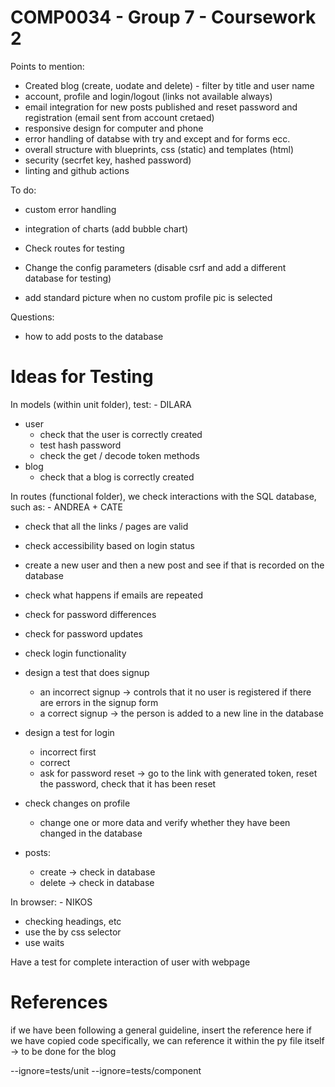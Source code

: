 # COMP0034 - Group 7 - Coursework 2

Points to mention:

- Created blog (create, uodate and delete) - filter by title and user name
- account, profile and login/logout (links not available always)
- email integration for new posts published and reset password and registration (email sent from account cretaed)
- responsive design for computer and phone
- error handling of databse with try and except and for forms ecc.
- overall structure with blueprints, css (static) and templates (html)
- security (secrfet key, hashed password)
- linting and github actions

To do:

- custom error handling
- integration of charts (add bubble chart)

- Check routes for testing
- Change the config parameters (disable csrf and add a different database for testing)

- add standard picture when no custom profile pic is selected 


Questions:
- how to add posts to the database

# Ideas for Testing
In models (within unit folder), test: - DILARA
- user
  - check that the user is correctly created
  - test hash password
  - check the get / decode token methods
- blog 
  - check that a blog is correctly created

In routes (functional folder), we check interactions with the SQL database, such as: - ANDREA + CATE
- check that all the links / pages are valid 
- check accessibility based on login status 
- create a new user and then a new post and see if that is recorded on the database
- check what happens if emails are repeated
- check for password differences
- check for password updates
- check login functionality

- design a test that does signup
  - an incorrect signup -> controls that it no user is registered if there are errors in the signup form
  - a correct signup -> the person is added to a new line in the database
- design a test for login
  - incorrect first
  - correct 
  - ask for password reset -> go to the link with generated token, reset the password, check that it has been reset
- check changes on profile
  - change one or more data and verify whether they have been changed in the database
- posts:
  - create -> check in database
  - delete -> check in database

In browser: - NIKOS
- checking headings, etc
- use the by css selector 
- use waits

Have a test for complete interaction of user with webpage

# References
if we have been following a general guideline, insert the reference here
if we have copied code specifically, we can reference it within the py file itself -> to be done for the blog

--ignore=tests/unit --ignore=tests/component
